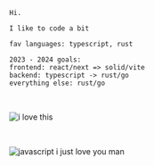 ```
Hi.

I like to code a bit

fav languages: typescript, rust

2023 - 2024 goals:
frontend: react/next => solid/vite
backend: typescript -> rust/go
everything else: rust/go
```

<br>

![i love this](https://cdn.discordapp.com/attachments/853302837898510346/1135530401679560824/7cN2twz.png)

<br>

![javascript i just love you man](https://cdn.discordapp.com/attachments/1136647387385966722/1139595041610928128/N79BIA9.png)
